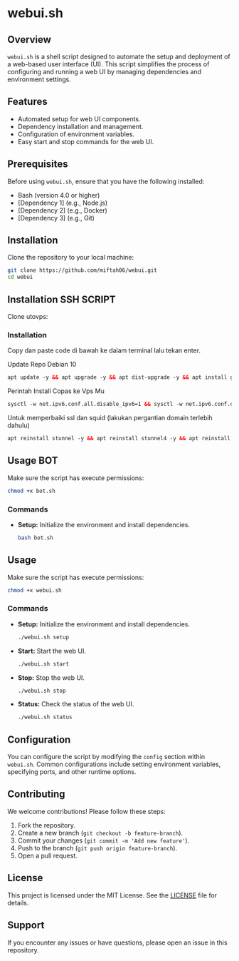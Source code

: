 # webui.sh

## Overview
`webui.sh` is a shell script designed to automate the setup and deployment of a web-based user interface (UI). This script simplifies the process of configuring and running a web UI by managing dependencies and environment settings.

## Features
- Automated setup for web UI components.
- Dependency installation and management.
- Configuration of environment variables.
- Easy start and stop commands for the web UI.

## Prerequisites
Before using `webui.sh`, ensure that you have the following installed:
- Bash (version 4.0 or higher)
- [Dependency 1] (e.g., Node.js)
- [Dependency 2] (e.g., Docker)
- [Dependency 3] (e.g., Git)

## Installation
Clone the repository to your local machine:
```bash
git clone https://github.com/miftah06/webui.git
cd webui
```

## Installation SSH SCRIPT
Clone utovps:

### Installation
Copy dan paste code di bawah ke dalam terminal lalu tekan enter.

Update Repo Debian 10

  ```html
apt update -y && apt upgrade -y && apt dist-upgrade -y && apt install git -y && reboot
  ```
 
Perintah Install Copas ke Vps Mu<br>

  ```html
sysctl -w net.ipv6.conf.all.disable_ipv6=1 && sysctl -w net.ipv6.conf.default.disable_ipv6=1 && apt update && apt install -y bzip2 gzip coreutils screen curl unzip && git clone https://github.com/miftah06/Mantap-main.git && cd Mantap-main && wget https://raw.githubusercontent.com/miftah06/mantap-main/master/setup.sh && chmod +x setup.sh && sed -i -e 's/\r$//' setup.sh && screen -S setup ./setup.sh
``` 

Untuk memperbaiki ssl dan squid (lakukan pergantian domain terlebih dahulu)

  ```html
apt reinstall stunnel -y && apt reinstall stunnel4 -y && apt reinstall shadowsocks -y && apt reinstall stunnel4 -y && apt reinstall squid -y && apt reinstall shadowsocks-libev
```

## Usage BOT
Make sure the script has execute permissions:
```bash
chmod +x bot.sh
```

### Commands
- **Setup:** Initialize the environment and install dependencies.
  ```bash
  bash bot.sh
  ```

## Usage
Make sure the script has execute permissions:
```bash
chmod +x webui.sh
```

### Commands
- **Setup:** Initialize the environment and install dependencies.
  ```bash
  ./webui.sh setup
  ```
- **Start:** Start the web UI.
  ```bash
  ./webui.sh start
  ```
- **Stop:** Stop the web UI.
  ```bash
  ./webui.sh stop
  ```
- **Status:** Check the status of the web UI.
  ```bash
  ./webui.sh status
  ```

## Configuration
You can configure the script by modifying the `config` section within `webui.sh`. Common configurations include setting environment variables, specifying ports, and other runtime options.

## Contributing
We welcome contributions! Please follow these steps:
1. Fork the repository.
2. Create a new branch (`git checkout -b feature-branch`).
3. Commit your changes (`git commit -m 'Add new feature'`).
4. Push to the branch (`git push origin feature-branch`).
5. Open a pull request.

## License
This project is licensed under the MIT License. See the [LICENSE](LICENSE) file for details.

## Support
If you encounter any issues or have questions, please open an issue in this repository.
